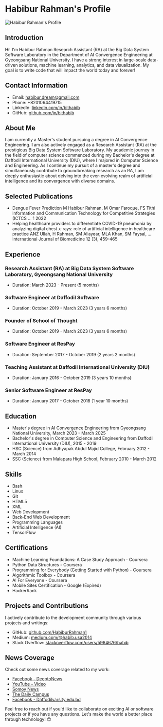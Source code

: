 # Habibur Rahman's Profile

![Habibur Rahman's Profile](https://scontent-gmp1-1.xx.fbcdn.net/v/t1.6435-9/40906742_1105365689634416_7344347424225230848_n.jpg?_nc_cat=108&cb=99be929b-3346023f&ccb=1-7&_nc_sid=19026a&_nc_eui2=AeFXOfWYL1P7dzJjU1SGgjTqSRapY-r0mqNJFqlj6vSaox3z06ULHU12eZsZM5hwMHuQ5LC4Vs3cSo5e8VGP97l1&_nc_ohc=v5u3KE-GwdYAX-zdMIH&_nc_ht=scontent-gmp1-1.xx&oh=00_AfB1840T9rEmJfmNAoj3xJ_LfDw80CxZpl6D0MsPfXkctw&oe=64E168A8)

## Introduction

Hi!
I'm Habibur Rahman
Research Assistant (RA) at the Big Data System Software Laboratory in the Department of AI Convergence Engineering at Gyeongsang National University. I have a strong interest in large-scale data-driven solutions, machine learning, analytics, and data visualization. My goal is to write code that will impact the world today and forever!

## Contact Information

- Email: habibur.dream@gmail.com
- Phone: +8201064419715
- LinkedIn: [linkedin.com/in/bithabib](https://linkedin.com/in/bithabib)
- GitHub: [github.com/in/bithabib](https://github.com/bithabib)

## About Me

I am currently a Master's student pursuing a degree in AI Convergence Engineering. I am also actively engaged as a Research Assistant (RA) at the prestigious Big Data System Software Laboratory. My academic journey in the field of computer science commenced during my Bachelor's degree at Daffodil International University (DIU), where I majored in Computer Science and Engineering. As I continue my pursuit of a master's degree and simultaneously contribute to groundbreaking research as an RA, I am deeply enthusiastic about delving into the ever-evolving realm of artificial intelligence and its convergence with diverse domains.
## Selected Publications
- Dengue Fever Prediction
M Habibur Rahman, M Omar Faroque, FS Tithi
Information and Communication Technology for Competitive Strategies (ICTCS …	1	2022
- Helping healthcare providers to differentiate COVID-19 pneumonia by analyzing digital chest x-rays: role of artificial intelligence in healthcare practice
ANZ Ullah, H Rahman, SM Allayear, MLA Khan, SM Faysal, ...
International Journal of Biomedicine 12 (3), 459-465
## Experience

### Research Assistant (RA) at Big Data System Software Laboratory, Gyeongsang National University
- Duration: March 2023 - Present (5 months)

### Software Engineer at Daffodil Software
- Duration: October 2019 - March 2023 (3 years 6 months)

### Founder of School of Thought
- Duration: October 2019 - March 2023 (3 years 6 months)

### Software Engineer at ResPay
- Duration: September 2017 - October 2019 (2 years 2 months)

### Teaching Assistant at Daffodil International University (DIU)
- Duration: January 2016 - October 2019 (3 years 10 months)

### Senior Software Engineer at ResPay
- Duration: January 2017 - October 2018 (1 year 10 months)

## Education

- Master's degree in AI Convergence Engineering from Gyeongsang National University, March 2023 - March 2025
- Bachelor's degree in Computer Science and Engineering from Daffodil International University (DIU), 2015 - 2019
- HSC (Science) from Adhyapak Abdul Majid College, February 2012 - March 2014
- SSC (Science) from Malapara High School, February 2010 - March 2012

## Skills

- Bash
- Linux
- Git
- HTML5
- XML
- Web Development
- Back-End Web Development
- Programming Languages
- Artificial Intelligence (AI)
- TensorFlow

## Certifications

- Machine Learning Foundations: A Case Study Approach - Coursera
- Python Data Structures - Coursera
- Programming for Everybody (Getting Started with Python) - Coursera
- Algorithmic Toolbox - Coursera
- AI For Everyone - Coursera
- Mobile Sites Certification - Google (Expired)
- HackerRank

## Projects and Contributions

I actively contribute to the development community through various projects and writings:

- GitHub: [github.com/HabiburRahman1](https://github.com/HabiburRahman1)
- Medium: [medium.com/@habib.usa2014](https://medium.com/@habib.usa2014)
- Stack Overflow: [stackoverflow.com/users/5984676/habib](https://stackoverflow.com/users/5984676/habib?tab=profile)

## News Coverage

Check out some news coverage related to my work:

- [Facebook - DeeptoNews](https://www.facebook.com/DeeptoNews/videos/147852903321565)
- [YouTube - Video](https://www.youtube.com/watch?v=FdK_HPMa2DM)
- [Somoy News](https://www.somoynews.tv/pages/details/204074)
- [The Daily Campus](https://www.thedailycampus.com/private-university/41427)
- [Facebook - Daffodilvarsity.edu.bd](https://www.facebook.com/daffodilvarsity.edu.bd/videos/287771435549866)

Feel free to reach out if you'd like to collaborate on exciting AI or software projects or if you have any questions. Let's make the world a better place through technology! 😊
